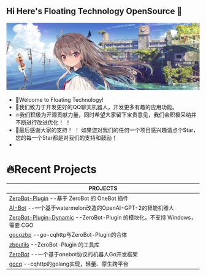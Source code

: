 ## Hi Here's Floating Technology OpenSource  👋

![FloatTech](https://github.com/FloatTech/.github/blob/main/logo/logo.jpg)

- 🙋‍Welcome to Floating Technology!
- 🤩我们致力于开发更好的QQ聊天机器人，开发更多有趣的应用功能。
- 🔥我们积极为开源贡献力量，同时希望大家留下宝贵意见，我们会积极采纳并不断进行改进优化！ ！
- 🙏最后感谢大家的支持！ ！ 如果您对我们的任何一个项目感兴趣请点个Star，您的每一个Star都是对我们的支持和鼓励！
- 
# 🔥Recent Projects
|PROJECTS
|--------
|[ZeroBot-Plugin](https://github.com/FloatTech/ZeroBot-Plugin) --基于 ZeroBot 的 OneBot 插件 
|[AI-Bot](https://github.com/FloatTech/AI-Bot) --一个基于watermelon改造的OpenAI-GPT-2的智能机器人 
|[ZeroBot-Plugin-Dynamic](https://github.com/FloatTech/ZeroBot-Plugin-Dynamic) --ZeroBot-Plugin 的模块化，不支持 Windows，需要 CGO 
|[gocqzbp](https://github.com/FloatTech/gocqzbp) --go-cqhttp与ZeroBot-Plugin的合体 
|[zbputils](https://github.com/FloatTech/zbputils) --ZeroBot-Plugin 的工具库 
|[ZeroBot](https://github.com/FloatTech/ZeroBot) --一个基于onebot协议的机器人Go开发框架 
|[gocq](https://github.com/FloatTech/gocq) --cqhttp的golang实现，轻量、原生跨平台
